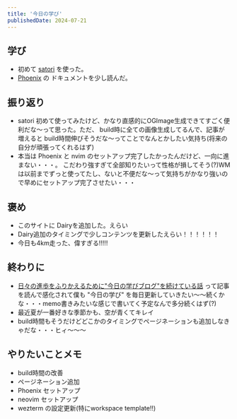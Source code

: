 ```yaml
---
title: '今日の学び'
publishedDate: 2024-07-21
---
```


## 学び
- 初めて [satori](https://github.com/vercel/satori) を使った。
- [Phoenix](https://kasper.github.io/phoenix/) の ドキュメントを少し読んだ。

## 振り返り
- satori 初めて使ってみたけど、かなり直感的にOGImage生成できてすごく便利だな〜って思った。ただ、 build時に全ての画像生成してるんで、記事が増えると build時間伸びそうだな〜ってことでなんとかしたい気持ち(将来の自分が頑張ってくれるはず)
- 本当は Phoenix と nvim のセットアップ完了したかったんだけど、一向に進まない・・・。  こだわり強すぎて全部知りたいって性格が損してそう(?)WMは以前までずっと使ってたし、ないと不便だな〜って気持ちがかなり強いので早めにセットアップ完了させたい・・・

## 褒め
- このサイトに Dairyを追加した。えらい
- Dairy追加のタイミングで少しコンテンツを更新したえらい！！！！！！
- 今日も4km走った、偉すぎる!!!!!

## 終わりに
- [日々の進歩をふりかえるために"今日の学びブログ"を続けている話](https://toranoana-lab.hatenablog.com/entry/2024/07/17/120000) って記事を読んで感化されて僕も "今日の学び" を毎日更新していきたい〜〜続くかな・・・memo書きみたいな感じで書いてく予定なんで多分続くはず(?)
- 最近夏が一番好きな季節かも、空が青くてキレイ
- build時間もそうだけどどこかのタイミングでページネーションも追加しなきゃだな・・・ヒィ〜〜〜

## やりたいことメモ
- build時間の改善
- ページネーション追加
- Phoenix セットアップ
- neovim セットアップ
- wezterm の設定更新(特にworkspace template!!)
